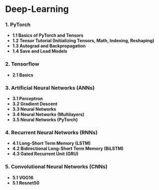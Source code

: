 # Deep-Learning
### 1. PyTorch
- **1.1 Basics of PyTorch and Tensors**
- **1.2 Tensor Tutorial (Initializing Tensors, Math, Indexing, Reshaping)**
- **1.3 Autograd and Backpropagation**
- **1.4 Save and Load Models**
### 2. Tensorflow
- **2.1 Basics**
### 3. Artificial Neural Networks (ANNs)
- **3.1 Perceptron**
- **3.2 Gradient Descent**
- **3.3 Neural Networks**
- **3.4 Neural Networks (Multilayers)**
- **3.5 Neural Networks (PyTorch)**
### 4. Recurrent Neural Networks (RNNs)
- **4.1 Long-Short Term Memory (LSTM)**
- **4.2 Bidirectional Long-Short Term Memory (BiLSTM)**
- **4.3 Gated Recurrent Unit (GRU)**
### 5. Convolutional Neural Networks (CNNs)
- **5.1 VGG16**
- **5.1 Resnet50**

